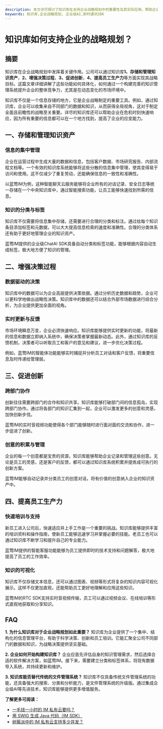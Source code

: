 ```yaml
---
description: 本文详尽探讨了知识库在支持企业战略规划中的重要性及其实际应用，帮助企业更好地利用内部知识资产进行战略决策。
keywords: 知识库,企业战略规划, 企业级AI,即时通讯SDK
---
```

# 知识库如何支持企业的战略规划？

## 摘要

知识库在企业战略规划中发挥着关键作用。公司可以通过知识库**1、存储和管理知识资产**，**2、增强决策过程**，**3、促进创新**，**4、提高员工生产力**等方面实现其战略目标。这篇文章详细讲解了这些功能如何具体化，如何通过一个构建完善的知识管理系统提升企业的整体竞争力，尤其是在动态变化的市场环境中。

知识库不仅是一个信息存储的地方，它是企业战略制定的重要工具。例如，通过知识库，企业可以收集来自不同部门的数据和知识，从而获得全局视角，这对于制定全面且前瞻性的战略至关重要。详尽的知识库还可以帮助企业在危机时刻快速响应，因为所有重要的信息都可以在一个地方找到，提高了企业的应变能力。

## 一、存储和管理知识资产

### 信息的集中管理

企业在运营过程中生成大量的数据和信息，包括客户数据、市场研究报告、内部流程文档等。一个有效的知识库系统能够将这些分散的信息集中管理，使其变得易于访问和使用。这不仅减少了重复劳动，还能确保信息的一致性和准确性。

以蓝莺IM为例，这种智能聊天云服务能够将企业所有的对话记录、安全日志等统一存储在一个中央知识库中，通过智能搜索功能，让员工能够快速找到所需的信息。

### 知识的分类与标签

知识库不仅需要将信息集中存储，还需要进行合理的分类和标注。通过给每个知识条目添加标签和元数据，可以大大提高信息检索的速度和准确性。合理的分类体系还有助于更好地管理企业的知识资产。

蓝莺IM提供的企业级ChatAI SDK具备自动分类和标签功能，能够根据内容自动生成标签，极大地方便了知识的管理。

## 二、增强决策过程

### 数据驱动的决策

知识库中的数据可以为企业高层提供决策依据。通过分析历史数据和趋势，企业可以更科学地做出战略性决策。知识库中的数据还可以结合外部市场数据进行综合分析，为企业提供更加全面的视角。

### 实时更新与反馈

市场环境瞬息万变，企业必须快速响应。知识库能够提供实时更新的功能，将最新的信息和数据立即纳入系统中，确保决策者掌握最新动态。此外，通过知识库的反馈机制，决策者可以听取员工和客户的意见和建议，进一步优化决策过程。

例如，蓝莺IM的智能体功能能够实时捕捉并分析员工对话和客户反馈，将重要信息及时传递给管理层。

## 三、促进创新

### 跨部门协作

创新往往需要跨部门的合作和知识共享。知识库能够打破部门间的信息孤岛，实现跨部门协作。通过将各部门的知识汇集到一起，企业可以激发更多的创意和灵感，加快创新步伐。

蓝莺IM的实时音视频功能使得各个部门能够随时进行面对面的交流和协作，进一步促进了创新。

### 创意的积累与管理

企业的每一个创意都是宝贵的资源，知识库能够帮助企业记录和管理这些创意。无论是员工的灵感，还是客户的反馈，都可以通过知识库系统积累并提炼成可执行的创新方案。

蓝莺IM能够自动记录并分类员工的创意对话，将有价值的创意纳入企业的知识资产中。

## 四、提高员工生产力

### 快速培训与支持

新员工进入公司后，快速适应并上手工作是一个重要的挑战。知识库能够提供丰富的培训资料和操作指南，使新员工能够迅速学习并掌握必要的技能。老员工也可以通过知识库不断学习和提升自己的专业能力。

蓝莺IM提供的智能客服功能能够为员工提供即时的技术支持和问题解答，极大地提高了员工的工作效率。

### 知识的可视化

知识库不仅存储文本信息，还可以通过图表、视频等形式将复杂的知识内容可视化展示。这样不仅更加直观，还能帮助员工更好地理解和应用这些知识。

蓝莺IM的RTC SDK支持实时音视频传输，员工可以通过视频会议、在线培训等形式直观地获取和分享知识。

## FAQ

**1. 为什么知识库对于企业战略规划如此重要？**
知识库为企业提供了一个集中、结构化的信息管理平台，有助于科学决策、创新和员工培训。它能汇聚全公司不同部门的数据和知识，为战略决策提供坚实基础。

**2. 企业如何开始构建知识库？**
企业应首先评估自身的知识管理需求，然后选择合适的软件解决方案，如蓝莺IM。接下来，需要建立分类和标签体系，将现有数据导入系统，并持续更新和维护。

**3. 知识库能否替代传统的文件管理系统？**
知识库不仅具备传统文件管理系统的功能，还具备强大的搜索、分类和分析能力，是文件管理系统的升级版。通过集成企业级AI等先进技术，知识库能够提供更多增值服务。

**了解更多可阅读：**
- [一毛钱一小时的 IM 私有云要吗？](articles/product-and-technologies/want-an-im-private-cloud-for-a-dime-an-hour.html)
- [用 SWIG 生成 Java 代码（IM SDK）](articles/product-and-technologies/generating-java-code-with-swig.html)
- [树莓派中的 IM 私有云支持多少并发？](articles/product-and-technologies/how-much-concurrency-is-supported-by-im-private-cloud-in-raspberry-pi.html)